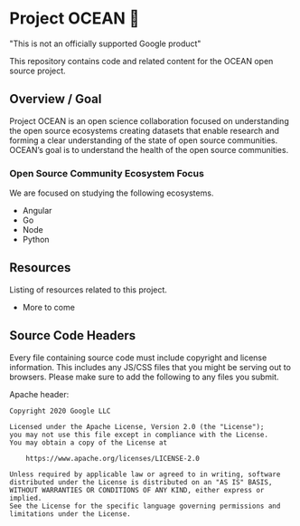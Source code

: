 # Project OCEAN &#129446;

"This is not an officially supported Google product"

This repository contains code and related content for the OCEAN open source project.

## Overview / Goal
Project OCEAN is an open science collaboration focused on understanding the open source ecosystems creating datasets that enable research and forming a clear understanding of the state of open source communities. OCEAN’s goal is to understand the health of the open source communities. 

### Open Source Community Ecosystem Focus
We are focused on studying the following ecosystems.
- Angular
- Go
- Node
- Python


## Resources
Listing of resources related to this project.
- More to come

## Source Code Headers

Every file containing source code must include copyright and license
information. This includes any JS/CSS files that you might be serving out to
browsers. Please make sure to add the following to any files you submit.

Apache header:

    Copyright 2020 Google LLC

    Licensed under the Apache License, Version 2.0 (the "License");
    you may not use this file except in compliance with the License.
    You may obtain a copy of the License at

        https://www.apache.org/licenses/LICENSE-2.0

    Unless required by applicable law or agreed to in writing, software
    distributed under the License is distributed on an "AS IS" BASIS,
    WITHOUT WARRANTIES OR CONDITIONS OF ANY KIND, either express or implied.
    See the License for the specific language governing permissions and
    limitations under the License.
